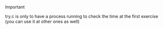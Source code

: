 > [!IMPORTANT]
> try.c is only to have a process running to check the time at the first exercise (you can use it at other ones as well)



